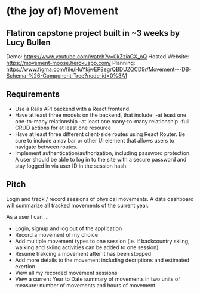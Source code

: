 # (the joy of) Movement

## Flatiron capstone project built in ~3 weeks by Lucy Bullen

Demo: https://www.youtube.com/watch?v=0kZziaGX_oQ
Hosted Website: https://movement-moose.herokuapp.com/
Planning: https://www.figma.com/file/HuYkjwEP8egrQBDUZQCD9r/Movement---DB-Schema-%26-Component-Tree?node-id=0%3A1

## Requirements

- Use a Rails API backend with a React frontend.
- Have at least three models on the backend, that include: -at least one one-to-many relationship -at least one many-to-many relationship -full CRUD actions for at least one resource
- Have at least three different client-side routes using React Router. Be sure to include a nav bar or other UI element that allows users to navigate between routes.
- Implement authentication/authorization, including password protection. A user should be able to log in to the site with a secure password and stay logged in via user ID in the session hash.

## Pitch

Login and track / record sessions of physical movements. A data dashboard will summarize all tracked movements of the current year.

As a user I can ...

- Login, signup and log out of the application
- Record a movement of my choice
- Add multiple movement types to one session (ie. if backcountry skiing, walking and skiing activities can be added to one session)
- Resume trakcing a movement after it has been stopped
- Add more details to the movement including decriptions and estimated exertion
- View all my recorded movement sessions
- View a current Year to Date summary of movements in two units of measure: number of movements and hours of movement
